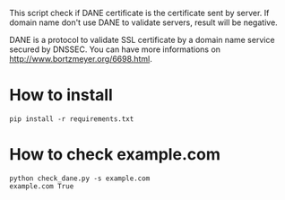 This script check if DANE certificate is the certificate sent by server.
If domain name don't use DANE to validate servers, result will be negative.

DANE is a protocol to validate SSL certificate by a domain name service secured by DNSSEC.
You can have more informations on http://www.bortzmeyer.org/6698.html.

# How to install 

    pip install -r requirements.txt

# How to check example.com

    python check_dane.py -s example.com
    example.com True

